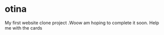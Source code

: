 # otina
My first website clone project .Woow am hoping to complete it soon. Help me with the cards 
